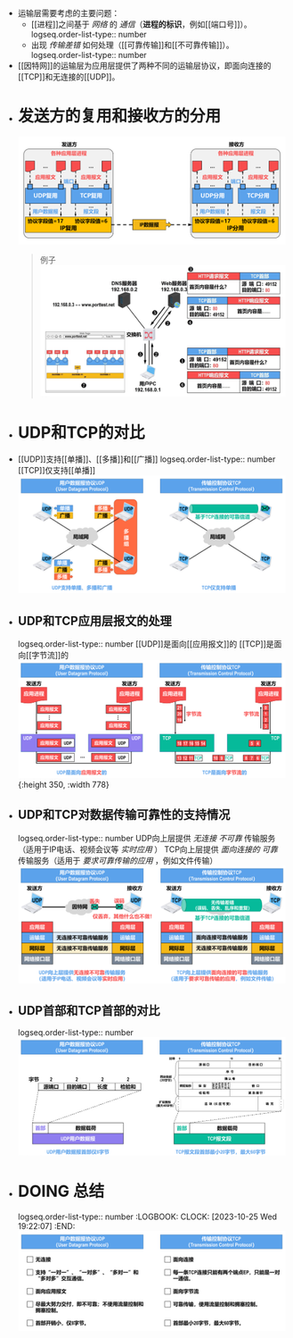 - 运输层需要考虑的主要问题：
	- [[进程]]之间基于 *网络* 的 *通信*（**进程的标识**，例如[[端口号]]）。
	  logseq.order-list-type:: number
	- 出现 *传输差错* 如何处理（[[可靠传输]]和[[不可靠传输]]）。
	  logseq.order-list-type:: number
- [[因特网]]的运输层为应用层提供了两种不同的运输层协议，即面向连接的[[TCP]]和无连接的[[UDP]]。
- # 发送方的复用和接收方的分用
  ![image.png](../assets/image_1698230975658_0.png)
  >例子
  ![image.png](../assets/image_1698233691930_0.png)
- # UDP和TCP的对比
- [[UDP]]支持[[单播]]、[[多播]]和[[广播]]
  logseq.order-list-type:: number
  [[TCP]]仅支持[[单播]]
  ![image.png](../assets/image_1698231877900_0.png)
- ## UDP和TCP应用层报文的处理
  logseq.order-list-type:: number
  [[UDP]]是面向[[应用报文]]的
  [[TCP]]是面向[[字节流]]的
  ![image.png](../assets/image_1698232050565_0.png){:height 350, :width 778}
- ## UDP和TCP对数据传输可靠性的支持情况
  logseq.order-list-type:: number
  UDP向上层提供 *无连接* *不可靠* 传输服务（适用于IP电话、视频会议等 *实时应用* ）
  TCP向上层提供 *面向连接的* *可靠* 传输服务（适用于 *要求可靠传输的应用* ，例如文件传输）
  ![image.png](../assets/image_1698232144386_0.png)
- ## UDP首部和TCP首部的对比
  logseq.order-list-type:: number
  ![image.png](../assets/image_1698232494458_0.png)
- # DOING 总结 
  logseq.order-list-type:: number
  :LOGBOOK:
  CLOCK: [2023-10-25 Wed 19:22:07]
  :END:
  ![image.png](../assets/image_1698232555670_0.png)